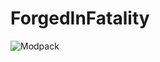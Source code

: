 # ForgedInFatality
![Modpack](https://github.com/Mi6kbuttface/ForgedInFatality/blob/main/FiFBanner.gif)
